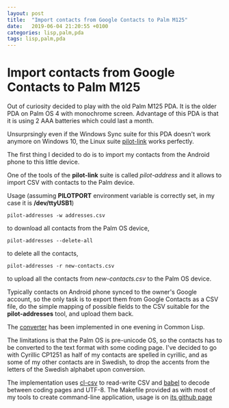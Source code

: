 ```yaml
---
layout: post
title:  "Import contacts from Google Contacts to Palm M125"
date:   2019-06-04 21:20:55 +0100
categories: lisp,palm,pda
tags: lisp,palm,pda
---
```

# Import contacts from Google Contacts to Palm M125

Out of curiosity decided to play with the old Palm M125 PDA.
It is the older PDA on Palm OS 4 with monochrome screen. Advantage of this PDA is that it is using 2 AAA batteries which could last a month.

Unsurprsingly even if the Windows Sync suite for this PDA doesn't work anymore on Windows 10, the Linux suite [pilot-link](https://www.tldp.org/HOWTO/PalmOS-HOWTO/pilotlink.html) works perfectly.

The first thing I decided to do is to import my contacts from the Android phone to this little device.

One of the tools of the **pilot-link** suite is called *pilot-address* and it allows to import CSV with contacts to the Palm device.

Usage (assuming **PILOTPORT** environment variable is correctly set, in my case it is **/dev/ttyUSB1**)
```
pilot-addresses -w addresses.csv
```
to download all contacts from the Palm OS device,
```
pilot-addresses --delete-all
```
to delete all the contacts,
```
pilot-addresses -r new-contacts.csv
```
to upload all the contacts from *new-contacts.csv* to the Palm OS device.

Typically contacts on Android phone synced to the owner's Google account, so the only task is to export them from Google Contacts as a CSV file, do the simple mapping of possible fields to the CSV suitable for the **pilot-addresses** tool, and upload them back.

The [converter](https://github.com/fourier/palm-gcontacts/)  has been implemented in one evening in Common Lisp.

The limitations is that the Palm OS is pre-unicode OS, so the contacts has to be converted to the text format with some coding page. I've decided to go with Cyrillic CP1251 as half of my contacts are spelled in cyrillic, and as some of my other contacts are in Swedish, to drop the accents from the letters of the Swedish alphabet upon conversion.

The implementation uses [cl-csv](https://github.com/AccelerationNet/cl-csv) to read-write CSV and [babel](https://github.com/cl-babel/babel) to decode between coding pages and UTF-8. The Makefile provided as with most of my tools to create command-line application, usage is on [its github page](https://github.com/fourier/palm-gcontacts/)
